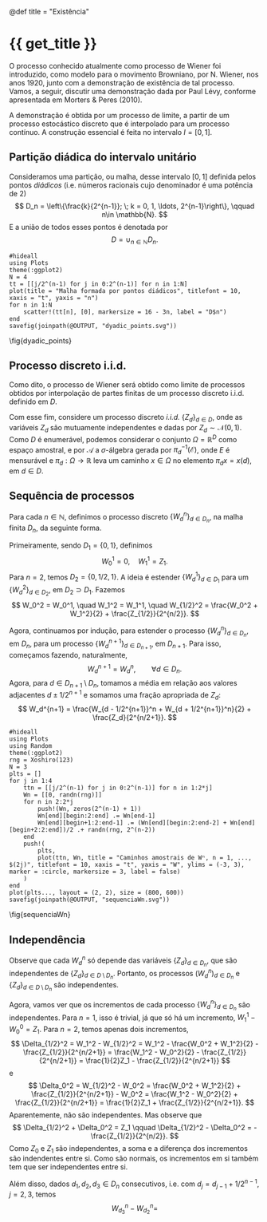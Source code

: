 @def title = "Existência"

# {{ get_title }}

O processo conhecido atualmente como processo de Wiener foi introduzido, como modelo para o movimento Browniano, por N. Wiener, nos anos 1920, junto com a demonstração de existência de tal processo. Vamos, a seguir, discutir uma demonstração dada por Paul Lévy, conforme apresentada em Morters & Peres (2010).

A demonstração é obtida por um processo de limite, a partir de um processo estocástico discreto que é interpolado para um processo contínuo. A construção essencial é feita no intervalo $I = [0, 1]$.

## Partição diádica do intervalo unitário

Consideramos uma partição, ou malha, desse intervalo $[0, 1]$ definida pelos pontos *diádicos* (i.e. números racionais cujo denominador é uma potência de 2)
$$
D_n = \left\{\frac{k}{2^{n-1}}; \; k = 0, 1, \ldots, 2^{n-1}\right\}, \qquad n\in \mathbb{N}.
$$
E a união de todos esses pontos é denotada por
$$
D = \cup_{n\in \mathbb{N}} D_n.
$$

```julia:dyadic_points
#hideall
using Plots
theme(:ggplot2)
N = 4
tt = [[j/2^(n-1) for j in 0:2^(n-1)] for n in 1:N]
plot(title = "Malha formada por pontos diádicos", titlefont = 10, xaxis = "t", yaxis = "n")
for n in 1:N
    scatter!(tt[n], [0], markersize = 16 - 3n, label = "D$n")
end
savefig(joinpath(@OUTPUT, "dyadic_points.svg"))
```
\fig{dyadic_points}

## Processo discreto i.i.d.

Como dito, o processo de Wiener será obtido como limite de processos obtidos por interpolação de partes finitas de um processo discreto i.i.d. definido em $D$.

Com esse fim, considere um processo discreto *i.i.d.* $\{Z_d\}_{d\in D}$, onde as variáveis $Z_d$ são mutuamente independentes e dadas por $Z_d \sim \mathcal{N}(0, 1)$. Como $D$ é enumerável, podemos considerar o conjunto $\Omega = \mathbb{R}^D$ como espaço amostral, e por $\mathcal{A}$ a $\sigma$-álgebra gerada por $\pi_d^{-1}(\mathcal{E})$, onde $E$ é mensurável e $\pi_d : \Omega \rightarrow \mathbb{R}$ leva um caminho $x\in \Omega$ no elemento $\pi_d x = x(d)$, em $d\in D$.

## Sequência de processos

Para cada $n\in \mathbb{N}$, definimos o processo discreto $\{W_d^n\}_{d\in D_n}$, na malha finita $D_n$, da seguinte forma.

Primeiramente, sendo $D_1 = \{0, 1\}$, definimos
$$
W_0^1 = 0, \quad W_1^1 = Z_1.
$$
Para $n = 2$, temos $D_2 = \{0, 1/2, 1\}$. A ideia é estender $\{W_d^1\}_{d\in D_1}$ para um $\{W_d^2\}_{d\in D_2}$, em $D_2\supset D_1$. Fazemos
$$
W_0^2 = W_0^1, \quad W_1^2 = W_1^1, \quad W_{1/2}^2 = \frac{W_0^2 + W_1^2}{2} + \frac{Z_{1/2}}{2^{n/2}}.
$$

Agora, continuamos por indução, para estender o processo $\{W_d^n\}_{d\in D_n}$, em $D_n$, para um processo $\{W_d^{n+1}\}_{d\in D_{n+1}}$, em $D_{n+1}$. Para isso, começamos fazendo, naturalmente,
$$
W_d^{n+1} = W_d^n, \qquad \forall d\in D_n.
$$
Agora, para $d \in D_{n+1} \setminus D_n$, tomamos a média em relação aos valores adjacentes $d \pm 1/2^{n+1}$ e somamos uma fração apropriada de $Z_d$:
$$
W_d^{n+1} = \frac{W_{d - 1/2^{n+1}}^n + W_{d + 1/2^{n+1}}^n}{2} + \frac{Z_d}{2^{n/2+1}}.
$$

```julia:sequenciaWn
#hideall
using Plots
using Random
theme(:ggplot2)
rng = Xoshiro(123)
N = 3
plts = []
for j in 1:4
    ttn = [[j/2^(n-1) for j in 0:2^(n-1)] for n in 1:2*j]
    Wn = [[0, randn(rng)]]
    for n in 2:2*j
        push!(Wn, zeros(2^(n-1) + 1))
        Wn[end][begin:2:end] .= Wn[end-1]
        Wn[end][begin+1:2:end-1] .= (Wn[end][begin:2:end-2] + Wn[end][begin+2:2:end])/2 .+ randn(rng, 2^(n-2))
    end
    push!(
        plts,
        plot(ttn, Wn, title = "Caminhos amostrais de Wⁿ, n = 1, ..., $(2j)", titlefont = 10, xaxis = "t", yaxis = "W", ylims = (-3, 3), marker = :circle, markersize = 3, label = false)
    )
end
plot(plts..., layout = (2, 2), size = (800, 600))
savefig(joinpath(@OUTPUT, "sequenciaWn.svg"))
```
\fig{sequenciaWn}

## Independência

Observe que cada $W_d^n$ só depende das variáveis $\{Z_d\}_{d\in D_n}$, que são independentes de $\{Z_d\}_{d \in D \setminus D_n}$. Portanto, os processos $(W_d^n)_{d\in D_n}$ e $\{Z_d\}_{d \in D \setminus D_n}$ são independentes.

Agora, vamos ver que os incrementos de cada processo $\{W_d^n\}_{d\in D_n}$ são independentes. Para $n = 1$, isso é trivial, já que só há um incremento, $W_1^1 - W_0^0 = Z_1$. Para $n = 2$, temos apenas dois incrementos,
$$
\Delta_{1/2}^2 = W_1^2 - W_{1/2}^2 = W_1^2 - \frac{W_0^2 + W_1^2}{2} - \frac{Z_{1/2}}{2^{n/2+1}} = \frac{W_1^2 - W_0^2}{2} - \frac{Z_{1/2}}{2^{n/2+1}} = \frac{1}{2}Z_1 - \frac{Z_{1/2}}{2^{n/2+1}}
$$
e
$$
\Delta_0^2 = W_{1/2}^2 - W_0^2 = \frac{W_0^2 + W_1^2}{2} + \frac{Z_{1/2}}{2^{n/2+1}} - W_0^2 = \frac{W_1^2 - W_0^2}{2} + \frac{Z_{1/2}}{2^{n/2+1}} = \frac{1}{2}Z_1 + \frac{Z_{1/2}}{2^{n/2+1}}.
$$
Aparentemente, não são independentes. Mas observe que
$$
\Delta_{1/2}^2 + \Delta_0^2 = Z_1 \qquad \Delta_{1/2}^2 - \Delta_0^2 = -\frac{Z_{1/2}}{2^{n/2}}.
$$
Como $Z_0$ e $Z_1$ são independentes, a soma e a diferença dos incrementos são indendentes entre si. Como são normais, os incrementos em si também tem que ser independentes entre si.


Além disso, dados $d_1, d_2, d_3 \in D_n$ consecutivos, i.e. com $d_j = d_{j-1} + 1/2^{n-1}$, $j = 2, 3$, temos
$$
W_{d_3}^n - W_{d_2}^n = 
$$